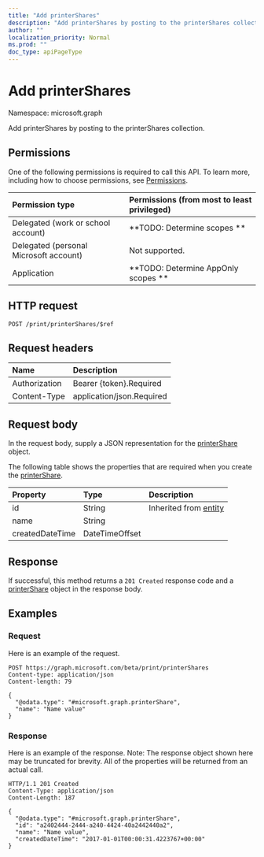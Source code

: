 ```yaml
---
title: "Add printerShares"
description: "Add printerShares by posting to the printerShares collection."
author: ""
localization_priority: Normal
ms.prod: ""
doc_type: apiPageType
---
```


# Add printerShares

Namespace: microsoft.graph

Add printerShares by posting to the printerShares collection.

## Permissions
One of the following permissions is required to call this API. To learn more, including how to choose permissions, see [Permissions](/concepts/permissions-reference.md).

|Permission type|Permissions (from most to least privileged)|
|:---|:---|
|Delegated (work or school account)|**TODO: Determine scopes **|
|Delegated (personal Microsoft account)|Not supported.|
|Application|**TODO: Determine AppOnly scopes **|

## HTTP request
<!-- {
  "blockType": "ignored"
}
-->
``` http
POST /print/printerShares/$ref
```

## Request headers
|Name|Description|
|:---|:---|
|Authorization|Bearer {token}.Required|
|Content-Type|application/json.Required|

## Request body
In the request body, supply a JSON representation for the [printerShare](../resources/printershare.md) object.

The following table shows the properties that are required when you create the [printerShare](../resources/printershare.md).

|Property|Type|Description|
|:---|:---|:---|
|id|String| Inherited from [entity](../resources/entity.md)|
|name|String||
|createdDateTime|DateTimeOffset||



## Response
If successful, this method returns a `201 Created` response code and a [printerShare](../resources/printershare.md) object in the response body.

## Examples

### Request
Here is an example of the request.
<!-- {
  "blockType": "request",
  "name": "create_printershare_from_"
}
-->
``` http
POST https://graph.microsoft.com/beta/print/printerShares
Content-type: application/json
Content-length: 79

{
  "@odata.type": "#microsoft.graph.printerShare",
  "name": "Name value"
}
```

### Response
Here is an example of the response. Note: The response object shown here may be truncated for brevity. All of the properties will be returned from an actual call.
<!-- {
  "blockType": "response",
  "truncated": true,
  "@odata.type": "microsoft.graph.printershare"
}
-->
``` http
HTTP/1.1 201 Created
Content-Type: application/json
Content-Length: 187

{
  "@odata.type": "#microsoft.graph.printerShare",
  "id": "a2402444-2444-a240-4424-40a2442440a2",
  "name": "Name value",
  "createdDateTime": "2017-01-01T00:00:31.4223767+00:00"
}
```

